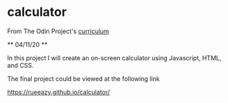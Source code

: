 # calculator

From The Odin Project's [curriculum](https://www.theodinproject.com/courses/web-development-101/lessons/calculator)

** 04/11/20 **

In this project I will create an on-screen calculator using Javascript, HTML, and CSS. 

The final project could be viewed at the following link

https://rueeazy.github.io/calculator/